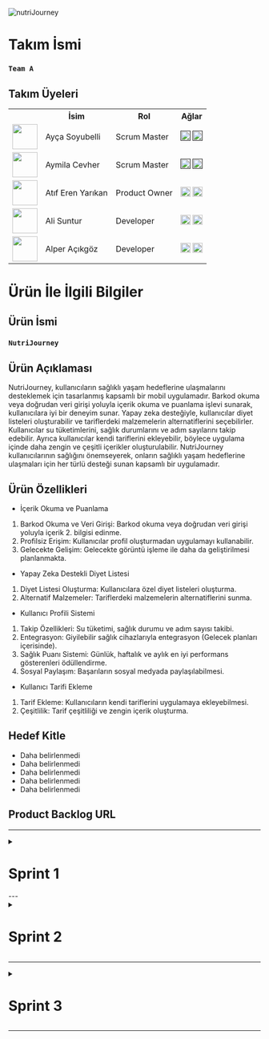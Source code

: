 
![nutriJourney](https://github.com/Akemeyn/group3flutter/assets/92996934/d4c008f7-911f-425e-b76b-6fde2ab07b24)

# Takım İsmi


### **`Team A`**


## Takım Üyeleri
<table>
    <tr>
      <th></th>
      <th>İsim</th>
      <th>Rol</th>
      <th>Ağlar</th>
    </tr>
    <tr>
      <td><img src="https://github.com/Akemeyn/group3flutter/assets/92996934/715f0777-200b-433e-8077-90e6370c3e7e" width="50" height="50" /></td>
      <td>Ayça Soyubelli</td>
      <td>Scrum Master</td>
      <td>
        <a href="" target="_blank"><img src="https://github.com/Akemeyn/group3flutter/assets/92996934/74277e14-b01f-4cab-a164-318897a0631e" width="20" height="20"/></a>
        <a href="" target="_blank" ><img src="https://github.com/Akemeyn/group3flutter/assets/92996934/83af638d-5c70-4261-bc35-fc19c278824f" width="20" height="20" /></a>
      </td>
    </tr>
    <tr>
      <td><img src="https://github.com/Akemeyn/group3flutter/assets/92996934/d2cded6b-33fa-4a12-9547-d2bcd468d520" width="50" height="50" /></td>
      <td>Aymila Cevher</td>
      <td>Scrum Master</td>
      <td>
        <a href="" target="_blank"><img src="https://github.com/Akemeyn/group3flutter/assets/92996934/74277e14-b01f-4cab-a164-318897a0631e" width="20" height="20"/></a>
        <a href="" target="_blank"><img src="https://github.com/Akemeyn/group3flutter/assets/92996934/83af638d-5c70-4261-bc35-fc19c278824f" width="20" height="20" /></a>
      </td>
    </tr>
    <tr>
      <td><img src="https://github.com/Akemeyn/group3flutter/assets/92996934/39f408b0-767c-441c-884e-d9bb8be05757" width="50" height="50" /></td>
      <td>Atıf Eren Yarıkan</td>
      <td>Product Owner</td>
      <td>
        <a href="https://www.linkedin.com/in/at%C4%B1f-eren-yar%C4%B1kan/" target="_blank"><img src="https://github.com/Akemeyn/group3flutter/assets/92996934/74277e14-b01f-4cab-a164-318897a0631e" width="20" height="20"/></a>
        <a href="https://github.com/Akemeyn" target="_blank"><img src="https://github.com/Akemeyn/group3flutter/assets/92996934/83af638d-5c70-4261-bc35-fc19c278824f" width="20" height="20" /></a>
      </td>
    </tr>
    <tr>
      <td><img src="https://github.com/Akemeyn/group3flutter/assets/92996934/8efbc7be-c9b5-4a64-b559-c1d5c9caab67" width="50" height="50" /></td>
      <td>Ali Suntur</td>
      <td>Developer</td>
      <td>
        <a href="https://www.linkedin.com/in/alisuntur/" target="_blank"><img src="https://github.com/Akemeyn/group3flutter/assets/92996934/74277e14-b01f-4cab-a164-318897a0631e" width="20" height="20"/></a>
        <a href="https://github.com/alisuntur" target="_blank"><img src="https://github.com/Akemeyn/group3flutter/assets/92996934/83af638d-5c70-4261-bc35-fc19c278824f" width="20" height="20" /></a>
      </td>
    </tr>
    <tr>
      <td><img src="https://github.com/Akemeyn/group3flutter/assets/92996934/3f281da6-7e47-4ab6-bf9b-c7ad25416391" width="50" height="50" /></td>
      <td>Alper Açıkgöz</td>
      <td>Developer</td>
      <td>
        <a href="https://www.linkedin.com/in/alper-a%C3%A7%C4%B1kg%C3%B6z-ceng0101/?originalSubdomain=tr" target="_blank"><img src="https://github.com/Akemeyn/group3flutter/assets/92996934/74277e14-b01f-4cab-a164-318897a0631e" width="20" height="20"/></a>
        <a href="https://github.com/alperacikgoz" target="_blank"><img src="https://github.com/Akemeyn/group3flutter/assets/92996934/83af638d-5c70-4261-bc35-fc19c278824f" width="20" height="20" /></a>
      </td>
    </tr>
  </table>

# Ürün İle İlgili Bilgiler

## Ürün İsmi

### **`NutriJourney`**

## Ürün Açıklaması

NutriJourney, kullanıcıların sağlıklı yaşam hedeflerine ulaşmalarını desteklemek için tasarlanmış kapsamlı bir mobil uygulamadır. Barkod okuma veya doğrudan veri girişi yoluyla içerik okuma ve puanlama işlevi sunarak, kullanıcılara iyi bir deneyim sunar. Yapay zeka desteğiyle, kullanıcılar diyet listeleri oluşturabilir ve tariflerdeki malzemelerin alternatiflerini seçebilirler. Kullanıcılar su tüketimlerini, sağlık durumlarını ve adım sayılarını takip edebilir. Ayrıca kullanıcılar kendi tariflerini ekleyebilir, böylece uygulama içinde daha zengin ve çeşitli içerikler oluşturulabilir. NutriJourney kullanıcılarının sağlığını önemseyerek, onların sağlıklı yaşam hedeflerine ulaşmaları için her türlü desteği sunan kapsamlı bir uygulamadır.

## Ürün Özellikleri

- İçerik Okuma ve Puanlama
1. Barkod Okuma ve Veri Girişi: Barkod okuma veya doğrudan veri girişi yoluyla içerik 2. bilgisi edinme.
2. Profilsiz Erişim: Kullanıcılar profil oluşturmadan uygulamayı kullanabilir.
3. Gelecekte Gelişim: Gelecekte görüntü işleme ile daha da geliştirilmesi planlanmakta.

- Yapay Zeka Destekli Diyet Listesi
1. Diyet Listesi Oluşturma: Kullanıcılara özel diyet listeleri oluşturma.
2. Alternatif Malzemeler: Tariflerdeki malzemelerin alternatiflerini sunma.

- Kullanıcı Profili Sistemi
1. Takip Özellikleri: Su tüketimi, sağlık durumu ve adım sayısı takibi.
2. Entegrasyon: Giyilebilir sağlık cihazlarıyla entegrasyon (Gelecek planları içerisinde).
3. Sağlık Puanı Sistemi: Günlük, haftalık ve aylık en iyi performans gösterenleri ödüllendirme.
4. Sosyal Paylaşım: Başarıların sosyal medyada paylaşılabilmesi.

- Kullanıcı Tarifi Ekleme
1. Tarif Ekleme: Kullanıcıların kendi tariflerini uygulamaya ekleyebilmesi.
2. Çeşitlilik: Tarif çeşitliliği ve zengin içerik oluşturma.

## Hedef Kitle

- Daha belirlenmedi
- Daha belirlenmedi
- Daha belirlenmedi
- Daha belirlenmedi
- Daha belirlenmedi

## Product Backlog URL

---

<details>
  <summary><h1>Sprint 1</h1></summary>


### Sprint Notları
+ <b>Günlük konuşmalar ve çevrim içi toplantılar için `Discord` ve `Whatsapp` kullanılmaya karar verildi.</b>
+ <b>Proje yönetimi aracı olarak `Trello` kullanılmaya karar verildi.</b>
+ <b>Tasarım aracı olarak `Figma` kullanılmaya karar verildi.</b>
+ <b>Veritabanı için `Firebase` kullanılmaya karar verildi.</b>
+ <b>Page routing için `GetX` kullanılmaya karar verildi.</b>
+ <b>State management için `Block` ve `GetX` kullanılmaya karar verildi.</b>
+ <b>Kullanıcı girişi `kullanıcı adı` yöntemi ile gerçekleşecek.</b>
+ <b>Figma’dan sağlıklı yaşam uygulaması tasarımı seçildi.</b>
+ <b>Görevin alacağı her 1 gün için 10 puan atamaya karar verildi.</b>
+ <b>Logo ve `NutriMate` tasarımı yapıldı – elma logosuna karar verildi.</b>

<details> <summary><h3>Sprint 1 - Uygulama Ekran Görüntüleri</h3></summary>
![appSS](https://github.com/Akemeyn/group3flutter/assets/92996934/0bbd687e-c560-412f-a08c-d3816191ef8a)
    
</details>

<details> <summary><h3>Sprint 1 - Sprint Tahtası</h3></summary>
    ![sprintBoard](https://github.com/Akemeyn/group3flutter/assets/92996934/30f04ba1-44d7-4b3c-ab61-31c757f8f049)

    
</details>

### Sprint Yorumları

### Sprint İzlenimleri

### Sprint Retroprospektifi

</details>
---

<details>
  <summary><h1>Sprint 2</h1></summary>
</details>

---

<details>
  <summary><h1>Sprint 3</h1></summary>
</details>

---
